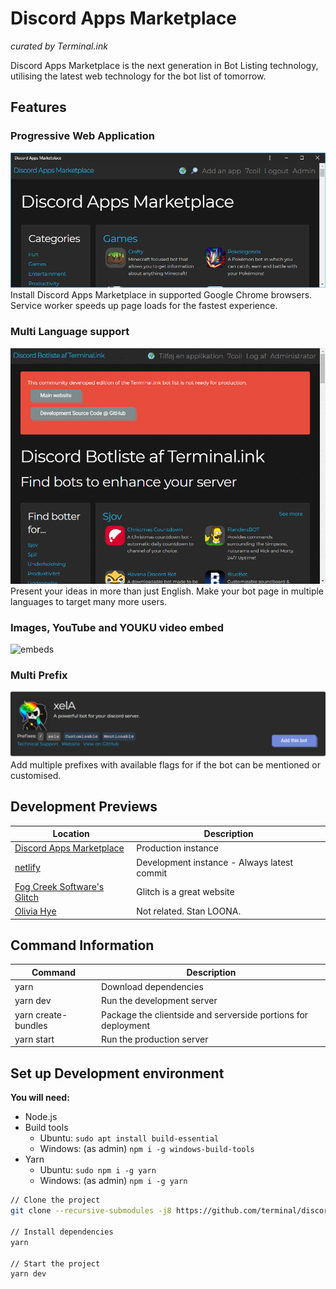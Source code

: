 # Discord Apps Marketplace
_curated by Terminal.ink_

Discord Apps Marketplace is the next generation in Bot Listing technology,
utilising the latest web technology for the bot list of tomorrow.

## Features
### Progressive Web Application
![pwa](.github/pwa.png)
Install Discord Apps Marketplace in supported Google Chrome browsers.
Service worker speeds up page loads for the fastest experience.

### Multi Language support
![i18n](.github/languages.gif)
Present your ideas in more than just English.
Make your bot page in multiple languages to target many more users.

### Images, YouTube and YOUKU video embed
![embeds](.github/embeds.gif)

### Multi Prefix
![prefixes](.github/prefixes.png)
Add multiple prefixes with available flags for if the bot can be mentioned or customised.

## Development Previews
Location                                                          | Description
----------------------------------------------------------------- | -----------------
[Discord Apps Marketplace](https://discordapps.dev/)              | Production instance
[netlify](https://twink.netlify.com/)                             | Development instance - Always latest commit
[Fog Creek Software's Glitch](https://discordapps-dev.glitch.me/) | Glitch is a great website
[Olivia Hye](https://www.youtube.com/watch?v=UkY8HvgvBJ8)         | Not related. Stan LOONA.

## Command Information
Command             | Description
------------------- | ---------------
yarn                | Download dependencies
yarn dev            | Run the development server
yarn create-bundles | Package the clientside and serverside portions for deployment
yarn start          | Run the production server

## Set up Development environment
**You will need:**
- Node.js
- Build tools
  - Ubuntu: `sudo apt install build-essential`
  - Windows: (as admin) `npm i -g windows-build-tools`
- Yarn
  - Ubuntu: `sudo npm i -g yarn`
  - Windows: (as admin) `npm i -g yarn`

```bash
// Clone the project
git clone --recursive-submodules -j8 https://github.com/terminal/discordapps.dev.git

// Install dependencies
yarn

// Start the project
yarn dev
```

<!--
## Sponsors
This project is funded by people who keep the open source community alive.
-->
